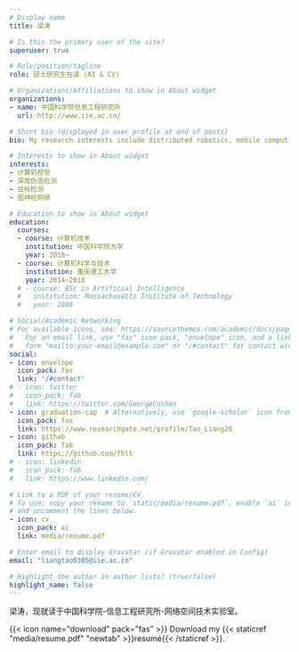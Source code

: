 ```yaml
---
# Display name
title: 梁涛

# Is this the primary user of the site?
superuser: true

# Role/position/tagline
role: 硕士研究生在读 (AI & CV)

# Organizations/Affiliations to show in About widget
organizations:
- name: 中国科学院信息工程研究所
  url: http://www.iie.ac.cn/

# Short bio (displayed in user profile at end of posts)
bio: My research interests include distributed robotics, mobile computing and programmable matter.

# Interests to show in About widget
interests:
- 计算机视觉
- 深度伪造检测
- 目标检测
- 图神经网络

# Education to show in About widget
education:
  courses:
  - course: 计算机技术
    institution: 中国科学院大学
    year: 2018~
  - course: 计算机科学与技术
    institution: 重庆理工大学
    year: 2014~2018
  # - course: BSc in Artificial Intelligence
  #   institution: Massachusetts Institute of Technology
  #   year: 2008

# Social/Academic Networking
# For available icons, see: https://sourcethemes.com/academic/docs/page-builder/#icons
#   For an email link, use "fas" icon pack, "envelope" icon, and a link in the
#   form "mailto:your-email@example.com" or "/#contact" for contact widget.
social:
- icon: envelope
  icon_pack: fas
  link: '/#contact'
# - icon: twitter
#   icon_pack: fab
#   link: https://twitter.com/GeorgeCushen
- icon: graduation-cap  # Alternatively, use `google-scholar` icon from `ai` icon pack
  icon_pack: fas
  link: https://www.researchgate.net/profile/Tao_Liang20
- icon: github
  icon_pack: fab
  link: https://github.com/fhlt
# - icon: linkedin
#   icon_pack: fab
#   link: https://www.linkedin.com/

# Link to a PDF of your resume/CV.
# To use: copy your resume to `static/media/resume.pdf`, enable `ai` icons in `params.toml`, 
# and uncomment the lines below.
- icon: cv
  icon_pack: ai
  link: media/resume.pdf

# Enter email to display Gravatar (if Gravatar enabled in Config)
email: "liangtao0305@iie.ac.cn"

# Highlight the author in author lists? (true/false)
highlight_name: false
---
```

梁涛，现就读于中国科学院-信息工程研究所-网络空间技术实验室。

{{< icon name="download" pack="fas" >}} Download my {{< staticref "media/resume.pdf" "newtab" >}}resumé{{< /staticref >}}.
